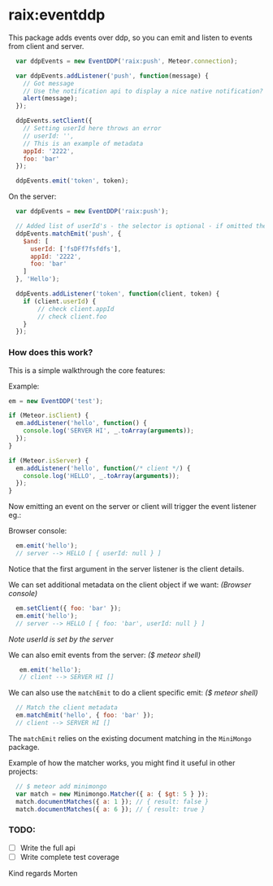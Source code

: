 raix:eventddp
==============

This package adds events over ddp, so you can emit and listen to events from client and server.


```js
  var ddpEvents = new EventDDP('raix:push', Meteor.connection);

  var ddpEvents.addListener('push', function(message) {
    // Got message
    // Use the notification api to display a nice native notification?
    alert(message);
  });

  ddpEvents.setClient({
    // Setting userId here throws an error
    // userId: '',
    // This is an example of metadata
    appId: '2222',
    foo: 'bar'
  });

  ddpEvents.emit('token', token);
```


On the server:
```js
  var ddpEvents = new EventDDP('raix:push');

  // Added list of userId's - the selector is optional - if omitted then broadcast
  ddpEvents.matchEmit('push', {
    $and: [
      userId: ['fsDFf7fsfdfs'],
      appId: '2222',
      foo: 'bar'
    ]
  }, 'Hello');

  ddpEvents.addListener('token', function(client, token) {
    if (client.userId) {
        // check client.appId
        // check client.foo
    }
  });
```


### How does this work?

This is a simple walkthrough the core features:

Example:
```js
em = new EventDDP('test');

if (Meteor.isClient) {
  em.addListener('hello', function() {
    console.log('SERVER HI', _.toArray(arguments));
  }); 
}

if (Meteor.isServer) {
  em.addListener('hello', function(/* client */) {
    console.log('HELLO', _.toArray(arguments));
  });
}
```

Now emitting an event on the server or client will trigger the event listener eg.:

Browser console:
```js
  em.emit('hello');
  // server --> HELLO [ { userId: null } ]
```
Notice that the first argument in the server listener is the client details.

We can set additional metadata on the client object if we want:
*(Browser console)*
```js
  em.setClient({ foo: 'bar' });
  em.emit('hello');
  // server --> HELLO [ { foo: 'bar', userId: null } ]
```
*Note userId is set by the server*

We can also emit events from the server:
*($ meteor shell)*
```js
   em.emit('hello');
   // client --> SERVER HI []
```

We can also use the `matchEmit` to do a client specific emit:
*($ meteor shell)*
```js
  // Match the client metadata
  em.matchEmit('hello', { foo: 'bar' });
  // client --> SERVER HI []
```

The `matchEmit` relies on the existing document matching in the `MiniMongo` package.

Example of how the matcher works, you might find it useful in other projects:
```js
  // $ meteor add minimongo
  var match = new Minimongo.Matcher({ a: { $gt: 5 } });
  match.documentMatches({ a: 1 }); // { result: false }
  match.documentMatches({ a: 6 }); // { result: true }
```

### TODO:
* [ ] Write the full api
* [ ] Write complete test coverage

Kind regards Morten